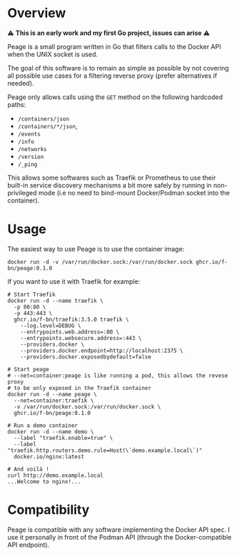 # Overview

:warning: **This is an early work and my first Go project, issues can arise** :warning:

Peage is a small program written in Go that filters calls to the Docker API when the UNIX socket is used.

The goal of this software is to remain as simple as possible by not covering all possible use cases for a filtering reverse proxy (prefer alternatives if needed).

Peage only allows calls using the `GET` method on the following hardcoded paths:

  - `/containers/json`
  - `/containers/*/json`,
  - `/events`
  - `/info`
  - `/networks`
  - `/version`
  - `/_ping`

This allows some softwares such as Traefik or Prometheus to use their built-in service discovery mechanisms a bit more safely by running in non-privileged mode (i.e no need to bind-mount Docker/Podman socket into the container).

# Usage

The easiest way to use Peage is to use the container image:

```shell
docker run -d -v /var/run/docker.sock:/var/run/docker.sock ghcr.io/f-bn/peage:0.1.0
```

If you want to use it with Traefik for example:

```shell
# Start Traefik
docker run -d --name traefik \
  -p 80:80 \
  -p 443:443 \
  ghcr.io/f-bn/traefik:3.5.0 traefik \
    --log.level=DEBUG \
    --entrypoints.web.address=:80 \
    --entrypoints.websecure.address=:443 \
    --providers.docker \
    --providers.docker.endpoint=http://localhost:2375 \
    --providers.docker.exposedbydefault=false

# Start peage
# --net=container:peage is like running a pod, this allows the revese proxy
# to be only exposed in the Traefik container
docker run -d --name peage \
  --net=container:traefik \
  -v /var/run/docker.sock:/var/run/docker.sock \
  ghcr.io/f-bn/peage:0.1.0

# Run a demo container
docker run -d --name demo \
  --label "traefik.enable=true" \
  --label "traefik.http.routers.demo.rule=Host(\`demo.example.local\`)"
  docker.io/nginx:latest

# And voilà !
curl http://demo.example.local
...Welcome to nginx!...
```

# Compatibility

Peage is compatible with any software implementing the Docker API spec. I use it personally in front of the Podman API (through the Docker-compatible API endpoint).
